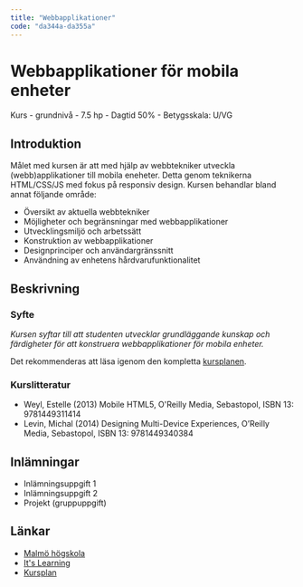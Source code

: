 ```yaml
---
title: "Webbapplikationer"
code: "da344a-da355a"
---
```


# Webbapplikationer för mobila enheter

Kurs - grundnivå - 7.5 hp - Dagtid 50% - Betygsskala: U/VG

## Introduktion

Målet med kursen är att med hjälp av webbtekniker utveckla (webb)applikationer till mobila eneheter. Detta genom teknikerna HTML/CSS/JS med fokus på responsiv design. Kursen behandlar bland annat följande område:

- Översikt av aktuella webbtekniker
- Möjligheter och begränsningar med webbapplikationer
- Utvecklingsmiljö och arbetssätt
- Konstruktion av webbapplikationer
- Designprinciper och användargränssnitt
- Användning av enhetens hårdvarufunktionalitet

## Beskrivning

### Syfte

*Kursen syftar till att studenten utvecklar grundläggande kunskap och färdigheter för att konstruera webbapplikationer för mobila enheter.*

Det rekommenderas att läsa igenom den kompletta [kursplanen](https://edu.mah.se/sv/Course/DA344A#Syllabus).

### Kurslitteratur

- Weyl, Estelle (2013) Mobile HTML5, O'Reilly Media, Sebastopol, ISBN 13: 9781449311414
- Levin, Michal (2014) Designing Multi-Device Experiences, O’Reilly Media, Sebastopol, ISBN 13: 9781449340384

## Inlämningar

- Inlämningsuppgift 1
- Inlämningsuppgift 2
- Projekt (gruppuppgift)

## Länkar

* [Malmö högskola](http://mah.se)
* [It's Learning](https://mah.itslearning.com/Index.aspx)
* [Kursplan](https://edu.mah.se/sv/Course/DA344A#Syllabus)
